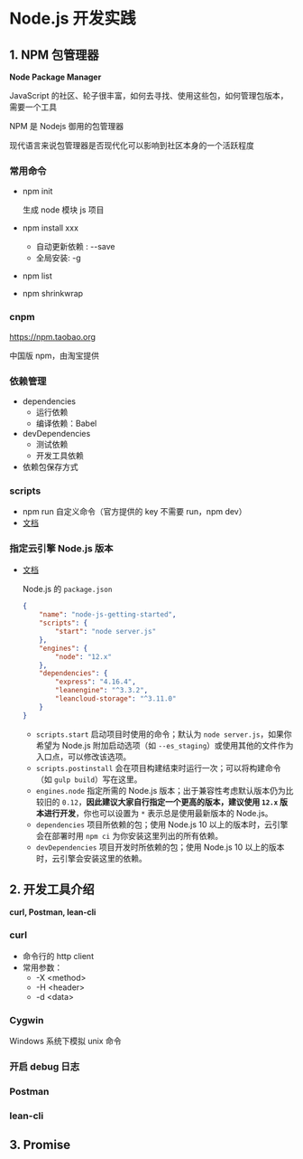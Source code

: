 # Node.js 开发实践
## 1. NPM 包管理器

**Node Package Manager**

JavaScript 的社区、轮子很丰富，如何去寻找、使用这些包，如何管理包版本，需要一个工具

NPM 是 Nodejs 御用的包管理器

现代语言来说包管理器是否现代化可以影响到社区本身的一个活跃程度

### 常用命令

- npm init

  生成 node 模块 js 项目

- npm install xxx

  - 自动更新依赖 : --save
  - 全局安装: -g

- npm list

- npm shrinkwrap

### cnpm

https://npm.taobao.org

中国版 npm，由淘宝提供

### 依赖管理

- dependencies
  - 运行依赖
  - 编译依赖：Babel
- devDependencies
  - 测试依赖
  - 开发工具依赖
- 依赖包保存方式

### scripts

- npm run 自定义命令（官方提供的 key 不需要 run，npm dev）
- [文档](https://docs.npmjs.com/misc/scripts)

### 指定云引擎 Node.js 版本

- [文档](https://leancloud.cn/docs/leanengine_webhosting_guide-node.html#package_json)

  Node.js 的 `package.json`

  ~~~json
  {
      "name": "node-js-getting-started",
      "scripts": {
          "start": "node server.js"
      },
      "engines": {
          "node": "12.x"
      },
      "dependencies": {
          "express": "4.16.4",
          "leanengine": "^3.3.2",
          "leancloud-storage": "^3.11.0"
      }
  }
  ~~~

  - `scripts.start` 启动项目时使用的命令；默认为 `node server.js`，如果你希望为 Node.js 附加启动选项（如 `--es_staging`）或使用其他的文件作为入口点，可以修改该选项。
  - `scripts.postinstall` 会在项目构建结束时运行一次；可以将构建命令（如 `gulp build`）写在这里。
  - `engines.node` 指定所需的 Node.js 版本；出于兼容性考虑默认版本仍为比较旧的 `0.12`，**因此建议大家自行指定一个更高的版本，建议使用 `12.x` 版本进行开发**，你也可以设置为 `*` 表示总是使用最新版本的 Node.js。
  - `dependencies` 项目所依赖的包；使用 Node.js 10 以上的版本时，云引擎会在部署时用 `npm ci` 为你安装这里列出的所有依赖。
  - `devDependencies` 项目开发时所依赖的包；使用 Node.js 10 以上的版本时，云引擎会安装这里的依赖。

## 2. 开发工具介绍

**curl, Postman, lean-cli**

### curl

- 命令行的 http client
- 常用参数：
  - -X \<method\>
  - -H \<header\>
  - -d \<data\>

### Cygwin

Windows 系统下模拟 unix 命令

### 开启 debug 日志

### Postman

### lean-cli

## 3. Promise



















